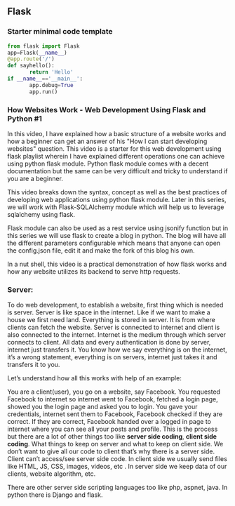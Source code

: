 ## Flask

### Starter minimal code template

```python
from flask import Flask
app=Flask(__name__)
@app.route('/')
def sayhello():
       return 'Hello'
if __name__=='__main__':
       app.debug=True
       app.run()
```

### How Websites Work - Web Development Using Flask and Python #1

In this video, I have explained how a basic structure of a website works  and how a beginner can get an answer of his "How I can start developing  websites" question. This video is a starter for this web development  using flask playlist wherein I have explained different operations one  can achieve using python flask module. Python flask module comes with a  decent documentation but the same can be very difficult and tricky to  understand if you are a beginner.

This video breaks down the syntax, concept as well as the best  practices of developing web applications using python flask module.  Later in this series, we will work with Flask-SQLAlchemy module which  will help us to leverage sqlalchemy using flask.

Flask module can also be used as a rest service using jsonify  function but in this series we will use flask to create a blog in  python. The blog will have all the different parameters configurable  which means that anyone can open the config.json file, edit it and make  the fork of this blog his own.

In a nut shell, this video is a practical demonstration of how flask  works and how any website utilizes its backend to serve http requests.

### Server:

To do web development, to establish a website, first thing which is  needed is server. Server is like space in the internet. Like if we want  to make a house we first need land. Everything is stored in server. It  is from where clients can fetch the website. Server is connected to  internet and client is also connected to the internet. Internet is the  medium through which server connects to client. All data and every  authentication is done by server, internet just transfers it. You know  how we say everything is on the internet, it’s a wrong statement,  everything is on servers, internet just takes it and transfers it to  you.

Let’s understand how all this works with help of an example:

You are a client(user), you go on a website, say Facebook. You  requested Facebook to internet so internet went to Facebook, fetched a  login page, showed you the login page and asked you to login. You gave  your credentials, internet sent them to Facebook, Facebook checked if  they are correct. If they are correct, Facebook handed over a logged in  page to internet where you can see all your posts and profile. This is  the process but there are a lot of other things too like **server side coding**, **client side coding**. What things to keep on server and what to keep on client side. We don’t want to give all our code to client that’s why there is a server side.  Client can’t access/see server side code. In client side we usually send files like HTML, JS, CSS, images, videos, etc . In server side we keep  data of our clients, website algorithm, etc.

There are other server side scripting languages too like php, aspnet, java. In python there is Django and flask.

